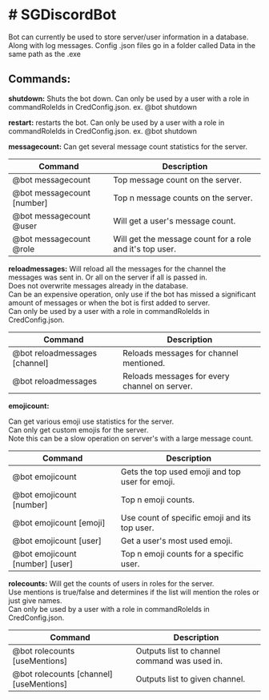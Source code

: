 <h1># SGDiscordBot</h1>
Bot can currently be used to store server/user information in a database. Along with log messages.
Config .json files go in a folder called Data in the same path as the .exe

<h2>Commands:</h2>

<b>shutdown:</b>
Shuts the bot down. Can only be used by a user with a role in commandRoleIds in CredConfig.json.
ex. @bot shutdown

<b>restart:</b>
restarts the bot. Can only be used by a user with a role in commandRoleIds in CredConfig.json.
ex. @bot shutdown

<b>messagecount:</b>
Can get several message count statistics for the server.<br />

| Command					 | Description	 											|
| -------------------------- | ------------- 											|
| @bot messagecount			 | Top message count on the server.							|
| @bot messagecount [number] | Top n message counts on the server.						|
| @bot messagecount @user	 | Will get a user's message count.							|
| @bot messagecount @role	 | Will get the message count for a role and it's top user. |

<b>reloadmessages:</b>
Will reload all the messages for the channel the messages was sent in. Or all on the server if all is passed in.<br />
Does not overwrite messages already in the database.<br />
Can be an expensive operation, only use if the bot has missed a significant amount of messages or when the bot is first added to server.<br />
Can only be used by a user with a role in commandRoleIds in CredConfig.json.<br />

| Command					    | Description   								|
| --------------------------    | ------------- 								|
| @bot reloadmessages [channel] | Reloads messages for channel mentioned.	  	|
| @bot reloadmessages 	 	    | Reloads messages for every channel on server.	|

<b>emojicount:</b>

Can get various emoji use statistics for the server. <br />
Can only get custom emojis for the server. <br />
Note this can be a slow operation on server's with a large message count. <br />

| Command							 | Description	 									|
| --------------------------		 | ------------- 									|
| @bot emojicount					 | Gets the top used emoji and top user for emoji.	|
| @bot emojicount [number]			 | Top n emoji counts.								|
| @bot emojicount [emoji]			 | Use count of specific emoji and its top user.	|
| @bot emojicount [user]			 | Get a user's most used emoji.					|
| @bot emojicount [number] [user]	 | Top n emoji counts for a specific user.			|


<b>rolecounts:</b>
Will get the counts of users in roles for the server.<br />
Use mentions is true/false and determines if the list will mention the roles or just give names.<br />
Can only be used by a user with a role in commandRoleIds in CredConfig.json.<br />

| Command					 				| Description	 								|
| -------------------------- 				| -------------  								|
| @bot rolecounts [useMentions]	 			| Outputs list to channel command was used in.	|
| @bot rolecounts [channel] [useMentions]	| Outputs list to given channel.				|